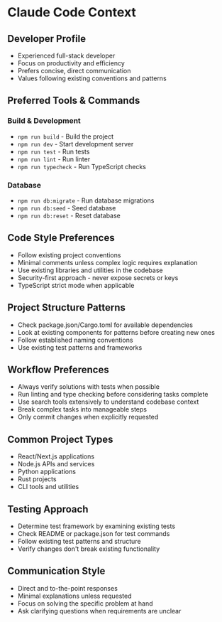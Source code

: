 # Claude Code Context

## Developer Profile
- Experienced full-stack developer
- Focus on productivity and efficiency
- Prefers concise, direct communication
- Values following existing conventions and patterns

## Preferred Tools & Commands
### Build & Development
- `npm run build` - Build the project
- `npm run dev` - Start development server
- `npm run test` - Run tests
- `npm run lint` - Run linter
- `npm run typecheck` - Run TypeScript checks

### Database
- `npm run db:migrate` - Run database migrations
- `npm run db:seed` - Seed database
- `npm run db:reset` - Reset database

## Code Style Preferences
- Follow existing project conventions
- Minimal comments unless complex logic requires explanation
- Use existing libraries and utilities in the codebase
- Security-first approach - never expose secrets or keys
- TypeScript strict mode when applicable

## Project Structure Patterns
- Check package.json/Cargo.toml for available dependencies
- Look at existing components for patterns before creating new ones
- Follow established naming conventions
- Use existing test patterns and frameworks

## Workflow Preferences
- Always verify solutions with tests when possible
- Run linting and type checking before considering tasks complete
- Use search tools extensively to understand codebase context
- Break complex tasks into manageable steps
- Only commit changes when explicitly requested

## Common Project Types
- React/Next.js applications
- Node.js APIs and services
- Python applications
- Rust projects
- CLI tools and utilities

## Testing Approach
- Determine test framework by examining existing tests
- Check README or package.json for test commands
- Follow existing test patterns and structure
- Verify changes don't break existing functionality

## Communication Style
- Direct and to-the-point responses
- Minimal explanations unless requested
- Focus on solving the specific problem at hand
- Ask clarifying questions when requirements are unclear